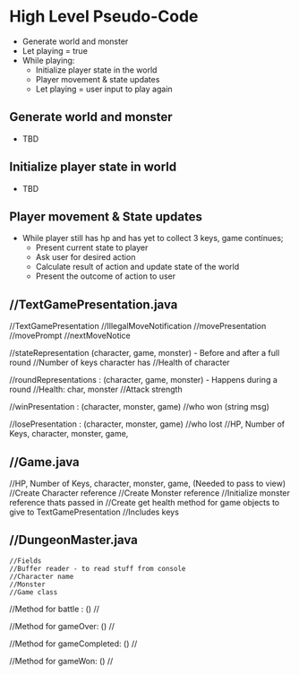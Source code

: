 # High Level Pseudo-Code

* Generate world and monster
* Let playing = true
* While playing:
    * Initialize player state in the world
    * Player movement & state updates
    * Let playing = user input to play again
## Generate world and monster

* TBD

## Initialize player state in world

* TBD

## Player movement & State updates

* While player still has hp and has yet to collect 3 keys, game continues;
    * Present current state to player
    * Ask user for desired action
    * Calculate result of action and update state of the world
    * Present the outcome of action to user

##    //TextGamePresentation.java
//TextGamePresentation
//IllegalMoveNotification
//movePresentation
//movePrompt
//nextMoveNotice

//stateRepresentation (character, game, monster) - Before and after a full round
//Number of keys character has
//Health of character


//roundRepresentations : (character, game, monster) - Happens during a round
//Health: char, monster
//Attack strength

//winPresentation : (character, monster, game)
//who won (string msg)

//losePresentation : (character, monster, game)
//who lost
//HP, Number of Keys, character, monster, game, 


## //Game.java
//HP, Number of Keys, character, monster, game, (Needed to pass to view)
//Create Character reference
//Create Monster reference
//Initialize monster reference thats passed in
//Create get health method for game objects to give to TextGamePresentation
//Includes keys

## //DungeonMaster.java
    //Fields
    //Buffer reader - to read stuff from console
    //Character name
    //Monster
    //Game class



//Method for battle : ()
//

//Method for gameOver: ()
//

//Method for gameCompleted: ()
//

//Method for gameWon: ()
//
